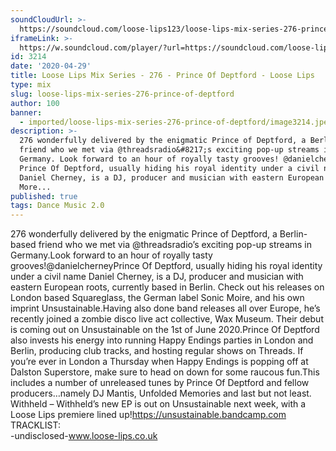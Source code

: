 ```yaml
---
soundCloudUrl: >-
  https://soundcloud.com/loose-lips123/loose-lips-mix-series-276-prince-of-deptford
iframeLink: >-
  https://w.soundcloud.com/player/?url=https://soundcloud.com/loose-lips123/loose-lips-mix-series-276-prince-of-deptford&color=00aabb&auto_play=false&hide_related=false&show_comments=true&show_user=true&show_reposts=false
id: 3214
date: '2020-04-29'
title: Loose Lips Mix Series - 276 - Prince Of Deptford - Loose Lips
type: mix
slug: loose-lips-mix-series-276-prince-of-deptford
author: 100
banner:
  - imported/loose-lips-mix-series-276-prince-of-deptford/image3214.jpeg
description: >-
  276 wonderfully delivered by the enigmatic Prince of Deptford, a Berlin-based
  friend who we met via @threadsradio&#8217;s exciting pop-up streams in
  Germany. Look forward to an hour of royally tasty grooves! @danielcherney
  Prince Of Deptford, usually hiding his royal identity under a civil name
  Daniel Cherney, is a DJ, producer and musician with eastern European [...]Read
  More...
published: true
tags: Dance Music 2.0
---
```

276 wonderfully delivered by the enigmatic Prince of Deptford, a Berlin-based friend who we met via @threadsradio’s exciting pop-up streams in Germany.Look forward to an hour of royally tasty grooves!@danielcherneyPrince Of Deptford, usually hiding his royal identity under a civil name Daniel Cherney, is a DJ, producer and musician with eastern European roots, currently based in Berlin. Check out his releases on London based Squareglass, the German label Sonic Moire, and his own imprint Unsustainable.Having also done band releases all over Europe, he’s recently joined a zombie disco live act collective, Wax Museum. Their debut is coming out on Unsustainable on the 1st of June 2020.Prince Of Deptford also invests his energy into running Happy Endings parties in London and Berlin, producing club tracks, and hosting regular shows on Threads. If you’re ever in London a Thursday when Happy Endings is popping off at Dalston Superstore, make sure to head on down for some raucous fun.This includes a number of unreleased tunes by Prince Of Deptford and fellow producers…namely DJ Mantis, Unfolded Memories and last but not least. Withheld – Withheld’s new EP is out on Unsustainable next week, with a Loose Lips premiere lined up!https://unsustainable.bandcamp.com  
TRACKLIST:  
\-undisclosed-www.loose-lips.co.uk